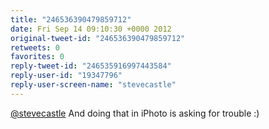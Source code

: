 ```yaml
---
title: "246536390479859712"
date: Fri Sep 14 09:10:30 +0000 2012
original-tweet-id: "246536390479859712"
retweets: 0
favorites: 0
reply-tweet-id: "246535916997443584"
reply-user-id: "19347796"
reply-user-screen-name: "stevecastle"
---
```

<a href="https://twitter.com/stevecastle">@stevecastle</a> And doing that in iPhoto is asking for trouble :)
